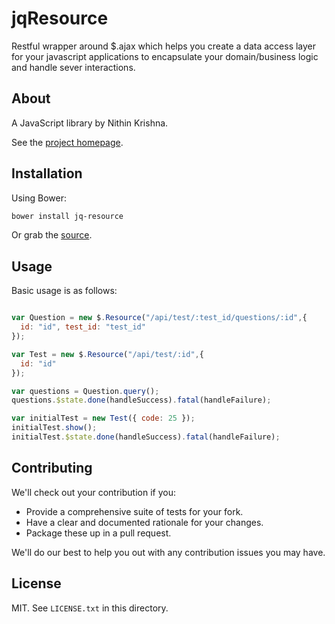 # jqResource

Restful wrapper around $.ajax which helps you create a data access layer for your javascript applications to encapsulate your domain/business logic and handle sever interactions.

## About

A JavaScript library by Nithin Krishna.

See the [project homepage](http://codebrahma.com/jqResource).

## Installation

Using Bower:

```bash
bower install jq-resource
```

Or grab the [source](https://github.com/codebrahma/jqResource/sc/jqResource.js).

## Usage

Basic usage is as follows:

```javascript

var Question = new $.Resource("/api/test/:test_id/questions/:id",{
  id: "id", test_id: "test_id"
});

var Test = new $.Resource("/api/test/:id",{
  id: "id"
});

var questions = Question.query();
questions.$state.done(handleSuccess).fatal(handleFailure);

var initialTest = new Test({ code: 25 });
initialTest.show();
initialTest.$state.done(handleSuccess).fatal(handleFailure);
```

## Contributing

We'll check out your contribution if you:

* Provide a comprehensive suite of tests for your fork.
* Have a clear and documented rationale for your changes.
* Package these up in a pull request.

We'll do our best to help you out with any contribution issues you may have.

## License

MIT. See `LICENSE.txt` in this directory.
